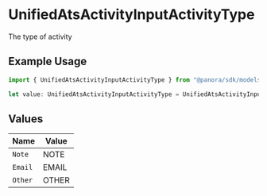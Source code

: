 # UnifiedAtsActivityInputActivityType

The type of activity

## Example Usage

```typescript
import { UnifiedAtsActivityInputActivityType } from "@panora/sdk/models/components";

let value: UnifiedAtsActivityInputActivityType = UnifiedAtsActivityInputActivityType.Note;
```

## Values

| Name    | Value   |
| ------- | ------- |
| `Note`  | NOTE    |
| `Email` | EMAIL   |
| `Other` | OTHER   |